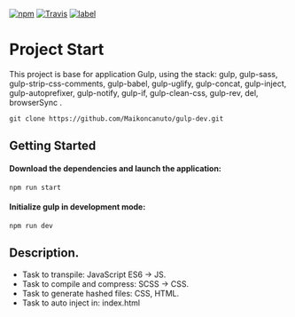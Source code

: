 [![npm](https://img.shields.io/npm/l/express.svg?style=flat-square)]()
[![Travis](https://img.shields.io/travis/rust-lang/rust.svg?style=flat-square)]()
[![label](https://img.shields.io/github/issues-raw/badges/shields/website.svg?style=flat-square)]()

# Project Start
This project is base for application Gulp, using the stack: gulp, gulp-sass, gulp-strip-css-comments, gulp-babel, gulp-uglify, gulp-concat, gulp-inject, gulp-autoprefixer, gulp-notify, gulp-if, gulp-clean-css, gulp-rev, del, browserSync .

````git
git clone https://github.com/Maikoncanuto/gulp-dev.git
````

## Getting Started

#### Download the dependencies and launch the application:
````node
npm run start
````

#### Initialize gulp in development mode:
````node
npm run dev
````

## Description. 
- Task to transpile: JavaScript ES6 -> JS.
- Task to compile and compress: SCSS -> CSS.
- Task to generate hashed files: CSS, HTML.
- Task to auto inject in: index.html

